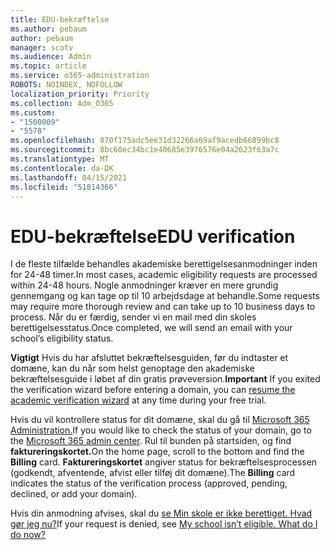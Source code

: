 ```yaml
---
title: EDU-bekræftelse
ms.author: pebaum
author: pebaum
manager: scotv
ms.audience: Admin
ms.topic: article
ms.service: o365-administration
ROBOTS: NOINDEX, NOFOLLOW
localization_priority: Priority
ms.collection: Adm_O365
ms.custom:
- "1500009"
- "5578"
ms.openlocfilehash: 870f175adc5ee31d32266a69af9acedb66899bc8
ms.sourcegitcommit: 8bc60ec34bc1e40685e3976576e04a2623f63a7c
ms.translationtype: MT
ms.contentlocale: da-DK
ms.lasthandoff: 04/15/2021
ms.locfileid: "51814366"
---
```

# <a name="edu-verification"></a><span data-ttu-id="8d5c4-102">EDU-bekræftelse</span><span class="sxs-lookup"><span data-stu-id="8d5c4-102">EDU verification</span></span>

<span data-ttu-id="8d5c4-103">I de fleste tilfælde behandles akademiske berettigelsesanmodninger inden for 24-48 timer.</span><span class="sxs-lookup"><span data-stu-id="8d5c4-103">In most cases, academic eligibility requests are processed within 24-48 hours.</span></span> <span data-ttu-id="8d5c4-104">Nogle anmodninger kræver en mere grundig gennemgang og kan tage op til 10 arbejdsdage at behandle.</span><span class="sxs-lookup"><span data-stu-id="8d5c4-104">Some requests may require more thorough review and can take up to 10 business days to process.</span></span> <span data-ttu-id="8d5c4-105">Når du er færdig, sender vi en mail med din skoles berettigelsesstatus.</span><span class="sxs-lookup"><span data-stu-id="8d5c4-105">Once completed, we will send an email with your school’s eligibility status.</span></span>

<span data-ttu-id="8d5c4-106">**Vigtigt** Hvis du har afsluttet bekræftelsesguiden, [](https://go.microsoft.com/fwlink/p/?linkid=2135255) før du indtaster et domæne, kan du når som helst genoptage den akademiske bekræftelsesguide i løbet af din gratis prøveversion.</span><span class="sxs-lookup"><span data-stu-id="8d5c4-106">**Important** If you exited the verification wizard before entering a domain, you can [resume the academic verification wizard](https://go.microsoft.com/fwlink/p/?linkid=2135255) at any time during your free trial.</span></span>

<span data-ttu-id="8d5c4-107">Hvis du vil kontrollere status for dit domæne, skal du gå til [Microsoft 365 Administration.](https://go.microsoft.com/fwlink/p/?linkid=2024339)</span><span class="sxs-lookup"><span data-stu-id="8d5c4-107">If you would like to check the status of your domain, go to the [Microsoft 365 admin center](https://go.microsoft.com/fwlink/p/?linkid=2024339).</span></span> <span data-ttu-id="8d5c4-108">Rul til bunden på startsiden, og find **faktureringskortet.**</span><span class="sxs-lookup"><span data-stu-id="8d5c4-108">On the home page, scroll to the bottom and find the **Billing** card.</span></span> <span data-ttu-id="8d5c4-109">**Faktureringskortet** angiver status for bekræftelsesprocessen (godkendt, afventende, afvist eller tilføj dit domæne).</span><span class="sxs-lookup"><span data-stu-id="8d5c4-109">The **Billing** card indicates the status of the verification process (approved, pending, declined, or add your domain).</span></span>

<span data-ttu-id="8d5c4-110">Hvis din anmodning afvises, skal du [se Min skole er ikke berettiget. Hvad gør jeg nu?](https://docs.microsoft.com/microsoft-365/commerce/subscriptions/verify-academic-eligibility#my-school-isnt-eligible-what-do-i-do-now)</span><span class="sxs-lookup"><span data-stu-id="8d5c4-110">If your request is denied, see [My school isn’t eligible. What do I do now?](https://docs.microsoft.com/microsoft-365/commerce/subscriptions/verify-academic-eligibility#my-school-isnt-eligible-what-do-i-do-now)</span></span>